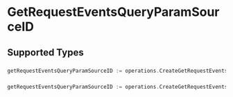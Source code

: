 # GetRequestEventsQueryParamSourceID


## Supported Types

### 

```go
getRequestEventsQueryParamSourceID := operations.CreateGetRequestEventsQueryParamSourceIDStr(string{/* values here */})
```

### 

```go
getRequestEventsQueryParamSourceID := operations.CreateGetRequestEventsQueryParamSourceIDArrayOfstr([]string{/* values here */})
```

